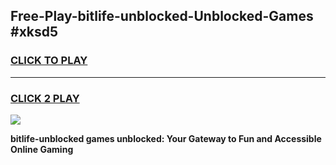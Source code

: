 
## Free-Play-bitlife-unblocked-Unblocked-Games #xksd5
<h3>
<a href="https://news.freeplayer.one?title=bitlife-unblocked&ref=8M">CLICK TO PLAY</a></h3>
<hr>

<h3>
<a href="https://news.freeplayer.one?title=bitlife-unblocked&ref=8M">CLICK 2 PLAY</a>
  
</h3>

<a href="https://news.freeplayer.one?title=bitlife-unblocked&ref=8M"><img src="https://clearcache.store/games.png"></a>


**bitlife-unblocked games unblocked: Your Gateway to Fun and Accessible Online Gaming**
